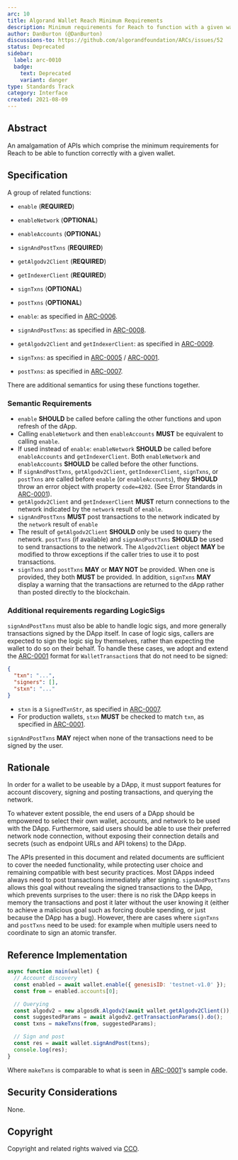 ```yaml
---
arc: 10
title: Algorand Wallet Reach Minimum Requirements
description: Minimum requirements for Reach to function with a given wallet.
author: DanBurton (@DanBurton)
discussions-to: https://github.com/algorandfoundation/ARCs/issues/52
status: Deprecated
sidebar:
  label: arc-0010
  badge:
    text: Deprecated
    variant: danger
type: Standards Track
category: Interface
created: 2021-08-09
---
```


## Abstract

An amalgamation of APIs which comprise the minimum requirements for Reach to be able to function correctly with a given wallet.

## Specification

A group of related functions:

- `enable` (**REQUIRED**)
- `enableNetwork` (**OPTIONAL**)
- `enableAccounts` (**OPTIONAL**)
- `signAndPostTxns` (**REQUIRED**)
- `getAlgodv2Client` (**REQUIRED**)
- `getIndexerClient` (**REQUIRED**)
- `signTxns` (**OPTIONAL**)
- `postTxns` (**OPTIONAL**)

- `enable`: as specified in [ARC-0006](/arc-standards/arc-0006#interface-enablefunction).
- `signAndPostTxns`: as specified in [ARC-0008](/arc-standards/arc-0008#interface-signandposttxnsfunction).
- `getAlgodv2Client` and `getIndexerClient`: as specified in [ARC-0009](/arc-standards/arc-0009#specification).
- `signTxns`: as specified in [ARC-0005](/arc-standards/arc-0005#interface-signtxnsfunction) / [ARC-0001](/arc-standards/arc-0001#interface-signtxnsfunction).
- `postTxns`: as specified in [ARC-0007](/arc-standards/arc-0007#interface-posttxnsfunction).

There are additional semantics for using these functions together.

### Semantic Requirements

- `enable` **SHOULD** be called before calling the other functions and upon refresh of the dApp.
- Calling `enableNetwork` and then `enableAccounts` **MUST** be equivalent to calling `enable`.
- If used instead of `enable`: `enableNetwork` **SHOULD** be called before `enableAccounts` and `getIndexerClient`. Both `enableNetwork` and `enableAccounts` **SHOULD** be called before the other functions.
- If `signAndPostTxns`, `getAlgodv2Client`, `getIndexerClient`, `signTxns`, or `postTxns` are called before `enable` (or `enableAccounts`), they **SHOULD** throw an error object with property `code=4202`. (See Error Standards in [ARC-0001](/arc-standards/arc-0001#error-standards)).
- `getAlgodv2Client` and `getIndexerClient` **MUST** return connections to the network indicated by the `network` result of `enable`.
- `signAndPostTxns` **MUST** post transactions to the network indicated by the `network` result of `enable`
- The result of `getAlgodv2Client` **SHOULD** only be used to query the network. `postTxns` (if available) and `signAndPostTxns` **SHOULD** be used to send transactions to the network. The `Algodv2Client` object **MAY** be modified to throw exceptions if the caller tries to use it to post transactions.
- `signTxns` and `postTxns` **MAY** or **MAY NOT** be provided. When one is provided, they both **MUST** be provided. In addition, `signTxns` **MAY** display a warning that the transactions are returned to the dApp rather than posted directly to the blockchain.

### Additional requirements regarding LogicSigs

`signAndPostTxns` must also be able to handle logic sigs, and more generally transactions signed by the DApp itself.
In case of logic sigs, callers are expected to sign the logic sig by themselves, rather than expecting the wallet to do so on their behalf.
To handle these cases, we adopt and extend the [ARC-0001](/arc-standards/arc-0001#interface-wallettransaction) format for `WalletTransaction`s that do not need to be signed:

```json
{
  "txn": "...",
  "signers": [],
  "stxn": "..."
}
```

- `stxn` is a `SignedTxnStr`, as specified in [ARC-0007](/arc-standards/arc-0007#string-specification-signedtxnstr).
- For production wallets, `stxn` **MUST** be checked to match `txn`, as specified in [ARC-0001](/arc-standards/arc-0001#semantic-and-security-requirements).

`signAndPostTxns` **MAY** reject when none of the transactions need to be signed by the user.

## Rationale

In order for a wallet to be useable by a DApp, it must support features for account discovery, signing and posting transactions, and querying the network.

To whatever extent possible, the end users of a DApp should be empowered to select their own wallet, accounts, and network to be used with the DApp.
Furthermore, said users should be able to use their preferred network node connection, without exposing their connection details and secrets (such as endpoint URLs and API tokens) to the DApp.

The APIs presented in this document and related documents are sufficient to cover the needed functionality, while protecting user choice and remaining compatible with best security practices.
Most DApps indeed always need to post transactions immediately after signing.
`signAndPostTxns` allows this goal without revealing the signed transactions to the DApp, which prevents surprises to the user: there is no risk the DApp keeps in memory the transactions and post it later without the user knowing it (either to achieve a malicious goal such as forcing double spending, or just because the DApp has a bug).
However, there are cases where `signTxns` and `postTxns` need to be used: for example when multiple users need to coordinate to sign an atomic transfer.

## Reference Implementation

```js
async function main(wallet) {
  // Account discovery
  const enabled = await wallet.enable({ genesisID: 'testnet-v1.0' });
  const from = enabled.accounts[0];

  // Querying
  const algodv2 = new algosdk.Algodv2(await wallet.getAlgodv2Client());
  const suggestedParams = await algodv2.getTransactionParams().do();
  const txns = makeTxns(from, suggestedParams);

  // Sign and post
  const res = await wallet.signAndPost(txns);
  console.log(res);
}
```

Where `makeTxns` is comparable to what is seen in [ARC-0001](/arc-standards/arc-0001#reference-implementation)'s sample code.

## Security Considerations

None.

## Copyright

Copyright and related rights waived via <a href="https://creativecommons.org/publicdomain/zero/1.0/">CCO</a>.
